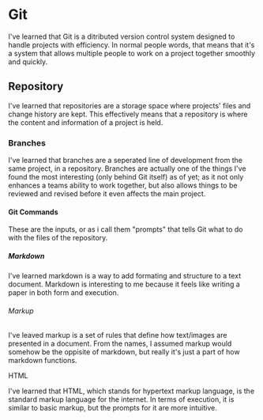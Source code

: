<html>
<head>
    <title>7-Things-I-Learned</title>
</head>
<body>
    <h1>Git</h1>
    <p>I've learned that Git is a ditributed version control system designed to handle projects with efficiency.
        In normal people words, that means that it's a system that allows multiple people to work on a project together smoothly and quickly.
    </p>
    <h2>Repository</h2>
    <p>I've learned that repositories are a storage space where projects' files and change history are kept.
        This effectively means that a repository is where the content and information of a project is held.
    </p>
    <h3>Branches</h3>
    <p>I've learned that branches are a seperated line of development from the same project, in a repository.
        Branches are actually one of the things I've found the most interesting (only behind Git itself) as of yet; as it not only enhances a teams ability to work together, but also allows things to be reviewed and revised before it even affects the main project.
    </p>
    <h4>Git Commands</h4>
    <p>These are the inputs, or as i call them "prompts" that tells Git what to do with the files of the repository.
    </p>
    <h5>Markdown</h5>
    <p>I've learned markdown is a way to add formating and structure to a text document.
       Markdown is interesting to me because it feels like writing a paper in both form and execution.
    </p>
    <h6>Markup</h6>
    <p>I've leaved markup is a set of rules that define how text/images are presented in a document.
        From the names, I assumed markup would somehow be the oppisite of markdown, but really it's just a part of how markdown functions.
    </p>
    <h7>HTML</h7>
    <p>I've learned that HTML, which stands for hypertext markup language, is the standard markup language for the internet.
        In terms of execution, it is similar to basic markup, but the prompts for it are more intuitive.
    </p>
</body>
</html>
